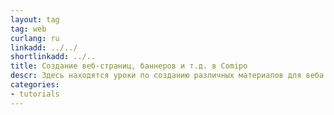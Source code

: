 ```yaml
---
layout: tag
tag: web
curlang: ru
linkadd: ../../
shortlinkadd: ../..
title: Создание веб-страниц, баннеров и т.д. в Comipo
descr: Здесь находятся уроки по созданию различных материалов для веба в Comipo.
categories: 
- tutorials
---
```

